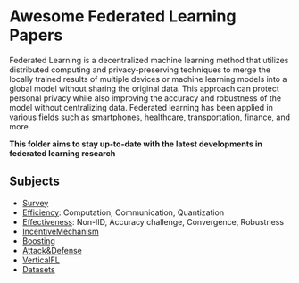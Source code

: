 # Awesome Federated Learning Papers

Federated Learning is a decentralized machine learning method that utilizes distributed computing and privacy-preserving techniques to merge the locally trained results of multiple devices or machine learning models into a global model without sharing the original data. This approach can protect personal privacy while also improving the accuracy and robustness of the model without centralizing data. Federated learning has been applied in various fields such as smartphones, healthcare, transportation, finance, and more.

**This folder aims to stay up-to-date with the latest developments in federated learning research**

## Subjects
- [Survey](ml_security/ppml/fl/survey.md)
- [Efficiency](ml_security/ppml/fl/efficiency.md): Computation, Communication, Quantization
- [Effectiveness](ml_security/ppml/fl/effectiveness.md): Non-IID, Accuracy challenge, Convergence, Robustness
- [IncentiveMechanism](ml_security/ppml/fl/incentive.md)
- [Boosting](ml_security/ppml/fl/boosting.md)
- [Attack&Defense](ml_security/aml/attack_defense.md)
- [VerticalFL](ml_security/ppml/fl/vertical.md)
- [Datasets](ml_security/ppml/fl/datasets.md)
